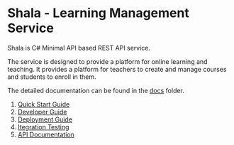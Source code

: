 # Shala - Learning Management Service

Shala is C# Minimal API based REST API service.

The service is designed to provide a platform for online learning and teaching. It provides a platform for teachers to create and manage courses and students to enroll in them.

The detailed documentation can be found in the [docs](docs) folder.

1. [Quick Start Guide](docs/quick-start-guide.md)
2. [Developer Guide](docs/development/developer-guide.md)
3. [Deployment Guide](docs/deployments/deployment-guide.md)
4. [Itegration Testing](docs/testing/integration-testing.md)
5. [API Documentation](docs/api-documentation.md)

